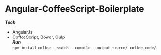 # Angular-CoffeeScript-Boilerplate
***Tech*** </br>
- AngularJs
- CoffeeScript, Bower, Gulp </br>
***Run*** </br>
```npm install```
```coffee --watch --compile --output source/ coffee-code/```

